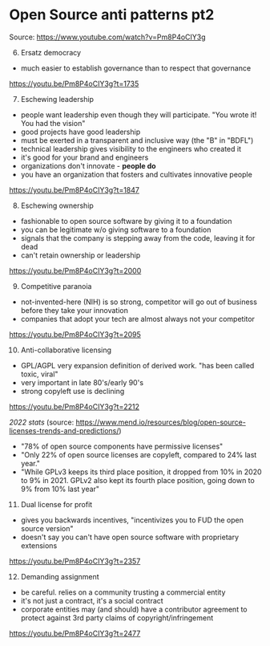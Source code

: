 # Open Source anti patterns pt2
Source: https://www.youtube.com/watch?v=Pm8P4oCIY3g

6. Ersatz democracy
* much easier to establish governance than to respect that governance

https://youtu.be/Pm8P4oCIY3g?t=1735

7. Eschewing leadership
* people want leadership even though they will participate. "You wrote it! You had the vision"
* good projects have good leadership
* must be exerted in a transparent and inclusive way (the "B" in "BDFL")
* technical leadership gives visibility to the engineers who created it
* it's good for your brand and engineers
* organizations don't innovate - **people do**
* you have an organization that fosters and cultivates innovative people

https://youtu.be/Pm8P4oCIY3g?t=1847

8. Eschewing ownership
* fashionable to open source software by giving it to a foundation
* you can be legitimate w/o giving software to a foundation
* signals that the company is stepping away from the code, leaving it for dead
* can't retain ownership or leadership

https://youtu.be/Pm8P4oCIY3g?t=2000 

9. Competitive paranoia
* not-invented-here (NIH) is so strong, competitor will go out of business before
  they take your innovation
* companies that adopt your tech are almost always not your competitor

https://youtu.be/Pm8P4oCIY3g?t=2095

10. Anti-collaborative licensing
* GPL/AGPL very expansion definition of derived work. "has been called toxic, viral"
* very important in late 80's/early 90's
* strong copyleft use is declining

https://youtu.be/Pm8P4oCIY3g?t=2212

_2022 stats_ (source: https://www.mend.io/resources/blog/open-source-licenses-trends-and-predictions/)
* "78% of open source components have permissive licenses"
* "Only 22% of open source licenses are copyleft, compared to 24% last year."
* "While GPLv3 keeps its third place position, it dropped from 10% in 2020 to 9% in 2021. GPLv2 also kept its fourth place position, going down to 9% from 10% last year"

11. Dual license for profit
* gives you backwards incentives, "incentivizes you to FUD the open source version"
* doesn't say you can't have open source software with proprietary extensions

https://youtu.be/Pm8P4oCIY3g?t=2357

12. Demanding assignment
* be careful. relies on a community trusting a commercial entity
* it's not just a contract, it's a social contract
* corporate entities may (and should) have a contributor agreement to protect against 3rd party claims of copyright/infringement

https://youtu.be/Pm8P4oCIY3g?t=2477
